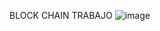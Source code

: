 BLOCK CHAIN TRABAJO
![image](https://github.com/user-attachments/assets/480b3e23-b548-43b9-90df-543c82c04830)

